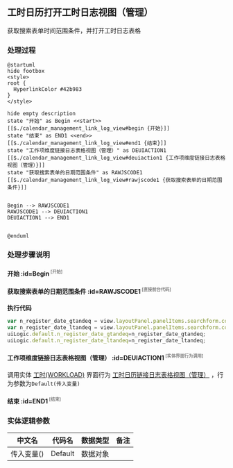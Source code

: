 ## 工时日历打开工时日志视图（管理） <!-- {docsify-ignore-all} -->

   获取搜索表单时间范围条件，并打开工时日志表格

### 处理过程

```plantuml
@startuml
hide footbox
<style>
root {
  HyperlinkColor #42b983
}
</style>

hide empty description
state "开始" as Begin <<start>> [[$./calendar_management_link_log_view#begin {开始}]]
state "结束" as END1 <<end>> [[$./calendar_management_link_log_view#end1 {结束}]]
state "工作项维度链接日志表格视图（管理）" as DEUIACTION1  [[$./calendar_management_link_log_view#deuiaction1 {工作项维度链接日志表格视图（管理）}]]
state "获取搜索表单的日期范围条件" as RAWJSCODE1  [[$./calendar_management_link_log_view#rawjscode1 {获取搜索表单的日期范围条件}]]


Begin --> RAWJSCODE1
RAWJSCODE1 --> DEUIACTION1
DEUIACTION1 --> END1


@enduml
```


### 处理步骤说明

#### 开始 :id=Begin<sup class="footnote-symbol"> <font color=gray size=1>[开始]</font></sup>




#### 获取搜索表单的日期范围条件 :id=RAWJSCODE1<sup class="footnote-symbol"> <font color=gray size=1>[直接前台代码]</font></sup>



<p class="panel-title"><b>执行代码</b></p>

```javascript
var n_register_date_gtandeq = view.layoutPanel.panelItems.searchform.control.data.n_register_date_gtandeq;
var n_register_date_ltandeq = view.layoutPanel.panelItems.searchform.control.data.n_register_date_ltandeq;
uiLogic.default.n_register_date_gtandeq=n_register_date_gtandeq;
uiLogic.default.n_register_date_ltandeq=n_register_date_ltandeq;
```

#### 工作项维度链接日志表格视图（管理） :id=DEUIACTION1<sup class="footnote-symbol"> <font color=gray size=1>[实体界面行为调用]</font></sup>



调用实体 [工时(WORKLOAD)](module/Base/workload.md) 界面行为 [工时日历链接日志表格视图（管理）](module/Base/workload#界面行为) ，行为参数为`Default(传入变量)`

#### 结束 :id=END1<sup class="footnote-symbol"> <font color=gray size=1>[结束]</font></sup>






### 实体逻辑参数

|    中文名   |    代码名    |  数据类型      |备注 |
| --------| --------| --------  | --------   |
|传入变量(<i class="fa fa-check"/></i>)|Default|数据对象||
